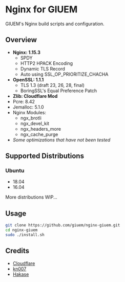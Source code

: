 # Nginx for GIUEM

GIUEM's Nginx build scripts and configuration. 

## Overview

* **Nginx: 1.15.3**
  * SPDY
  * HTTP2 HPACK Encoding
  * Dynamic TLS Record
  * Auto using SSL_OP_PRIORITIZE_CHACHA
* **OpenSSL: 1.1.1**
  * TLS 1.3 (draft 23, 26, 28, final)
  * BoringSSL's Equal Preference Patch
* **Zlib: Cloudflare Mod**
* Pcre: 8.42
* Jemalloc: 5.1.0
* Nginx Modules:
  * ngx_brotli
  * ngx_devel_kit
  * ngx_headers_more
  * ngx_cache_purge
* *Some optimizations that have not been tested*

## Supported Distributions

### Ubuntu

* 18.04
* 16.04

More distributions WIP...

## Usage

``` bash
git clone https://github.com/giuem/nginx-giuem.git
cd nginx-giuem
sudo ./install.sh
```

## Credits

* [Cloudflare](https://www.cloudflare.com/)
* [kn007](https://github.com/kn007)
* [Hakase](https://github.com/hakasenyang)